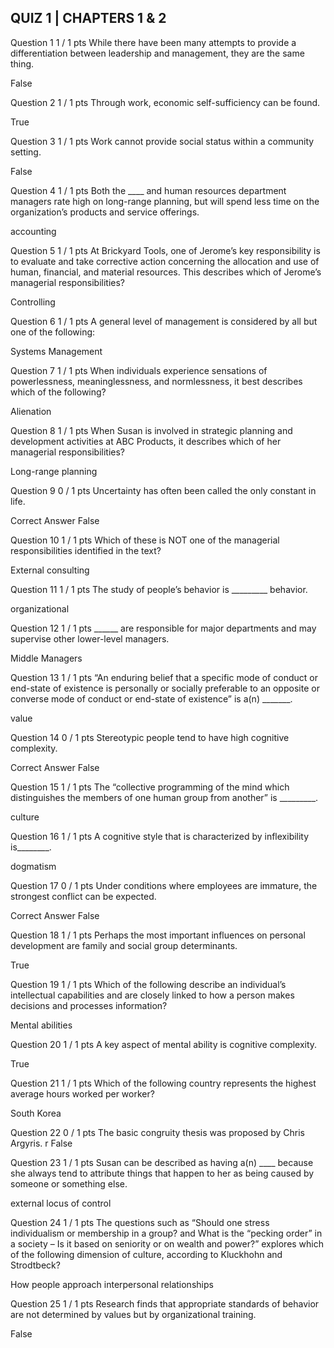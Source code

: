 ## QUIZ 1 | CHAPTERS 1 & 2

Question 1
1 / 1 pts
While there have been many attempts to provide a differentiation between leadership and management, they are the same thing.

  False 
 
Question 2
1 / 1 pts
Through work, economic self-sufficiency can be found.

  True 
 
 
Question 3
1 / 1 pts
Work cannot provide social status within a community setting.

  False 
 
Question 4
1 / 1 pts
Both the ____ and human resources department managers rate high on long-range planning, but will spend less time on the organization’s products and service offerings.

  accounting 

 
Question 5
1 / 1 pts
At Brickyard Tools, one of Jerome’s key responsibility is to evaluate and take corrective action concerning the allocation and use of human, financial, and material resources. This describes which of Jerome’s managerial responsibilities?

  Controlling 

 
Question 6
1 / 1 pts
A general level of management is considered by all but one of the following:

  Systems Management 

 
Question 7
1 / 1 pts
When individuals experience sensations of powerlessness, meaninglessness, and normlessness, it best describes which of the following?

  Alienation 

 
Question 8
1 / 1 pts
When Susan is involved in strategic planning and development activities at ABC Products, it describes which of her managerial responsibilities?

  Long-range planning 

 
Question 9
0 / 1 pts
Uncertainty has often been called the only constant in life.

Correct Answer
  False 
 
Question 10
1 / 1 pts
Which of these is NOT one of the managerial responsibilities identified in the text?

  External consulting 
 
Question 11
1 / 1 pts
The study of people’s behavior is _________ behavior.

  organizational 

 
Question 12
1 / 1 pts
______ are responsible for major departments and may supervise other lower-level managers.

  Middle Managers 

 
Question 13
1 / 1 pts
“An enduring belief that a specific mode of conduct or end-state of existence is personally or socially preferable to an opposite or converse mode of conduct or end-state of existence” is a(n) _______.

  value 

 
Question 14
0 / 1 pts
Stereotypic people tend to have high cognitive complexity.

Correct Answer
  False 
 
Question 15
1 / 1 pts
The “collective programming of the mind which distinguishes the members of one human group from another” is _________.

  culture 

 
Question 16
1 / 1 pts
A cognitive style that is characterized by inflexibility is________.

  dogmatism 

 
Question 17
0 / 1 pts
Under conditions where employees are immature, the strongest conflict can be expected.

Correct Answer
  False 
 
Question 18
1 / 1 pts
Perhaps the most important influences on personal development are family and social group determinants.

  True 

 
Question 19
1 / 1 pts
Which of the following describe an individual’s intellectual capabilities and are closely linked to how a person makes decisions and processes information?

  Mental abilities 

 
Question 20
1 / 1 pts
A key aspect of mental ability is cognitive complexity.

  True 

 
Question 21
1 / 1 pts
Which of the following country represents the highest average hours worked per worker?

  South Korea 

 
Question 22
0 / 1 pts
The basic congruity thesis was proposed by Chris Argyris.
r
  False 
 
Question 23
1 / 1 pts
Susan can be described as having a(n) ____ because she always tend to attribute things that happen to her as being caused by someone or something else.

  external locus of control 
 
Question 24
1 / 1 pts
The questions such as “Should one stress individualism or membership in a group? and What is the “pecking order” in a society – Is it based on seniority or on wealth and power?” explores which of the following dimension of culture, according to Kluckhohn and Strodtbeck?

  How people approach interpersonal relationships 
 
Question 25
1 / 1 pts
Research finds that appropriate standards of behavior are not determined by values but by organizational training.

  False 